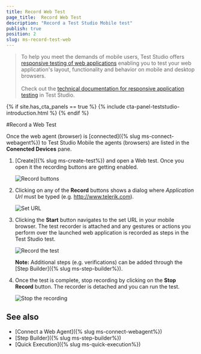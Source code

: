 ```yaml
---
title: Record Web Test
page_title:  Record Web Test
description: "Record a Test Studio Mobile test"
publish: true
position: 2
slug: ms-record-test-web
---
```


> To help you meet the demands of mobile users, Test Studio offers <a href="https://www.telerik.com/teststudio/automated-website-responsive-testing" target="_blank">responsive testing of web applications</a> enabling you to test your web application's layout, functionality and behavior on mobile and desktop browsers.
><br>
><br>
> Check out the <a href="/automated-tests/responsive/responsive-test" target="_blank">technical documentation for responsive application testing</a> in Test Studio.

{% if site.has_cta_panels == true %}
{% include cta-panel-teststudio-introduction.html %}
{% endif %}

#Record a Web Test

Once the web agent (browser) is [connected]({% slug ms-connect-webagent%}) to Test Studio Mobile the agents (browsers) are listed in the **Conencted Devices** pane.

1. [Create]({% slug ms-create-test%}) and open a Web test. Once you open it the recording buttons are getting enabled.

	![Record buttons](/img/test-studio-mobile/test-recording/record-test/record-web-test/fig1.png)

2. Clicking on any of the **Record** buttons shows a dialog where *Application Url* must be typed (e.g. http://www.telerik.com).

	![Set URL](/img/test-studio-mobile/test-recording/record-test/record-web-test/fig2.png)

3. Clicking the **Start** button navigates to the set URL in your mobile browser. The test recorder is attached and any gestures or actions you perform over the launched web application is recorded as steps in the Test Studio test. 

	![Record the test](/img/test-studio-mobile/test-recording/record-test/record-web-test/fig3.png)

	**Note:** Additional steps (e.g. verifications) can be added through the [Step Builder]({% slug ms-step-builder%}).

4. Once the test is complete, stop recording by clicking on the **Stop Record** button. The recorder is detached and you can run the test.

	![Stop the recording](/img/test-studio-mobile/test-recording/record-test/record-web-test/fig4.png)

## See also

* [Connect a Web Agent]({% slug ms-connect-webagent%})
* [Step Builder]({% slug ms-step-builder%})
* [Quick Execution]({% slug ms-quick-execution%})
